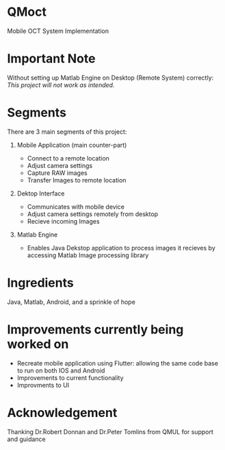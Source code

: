# QMoct
Mobile OCT System Implementation

# Important Note
Without setting up Matlab Engine on Desktop (Remote System) correctly: 
*This project will not work as intended.*

# Segments
There are 3 main segments of this project:

1. Mobile Application (main counter-part)
    - Connect to a remote location
    - Adjust camera settings
    - Capture RAW images
    - Transfer Images to remote location
  
2. Dektop Interface
    - Communicates with mobile device
    - Adjust camera settings remotely from desktop
    - Recieve incoming Images

3. Matlab Engine
    - Enables Java Dekstop application to process images it recieves by accessing Matlab Image processing library

# Ingredients
Java, Matlab, Android, and a sprinkle of hope

# Improvements currently being worked on
  - Recreate mobile application using Flutter: allowing the same code base to run on both IOS and Android
  - Improvements to current functionality
  - Improvments to UI
  
  # Acknowledgement
  Thanking Dr.Robert Donnan and Dr.Peter Tomlins from QMUL for support and guidance
